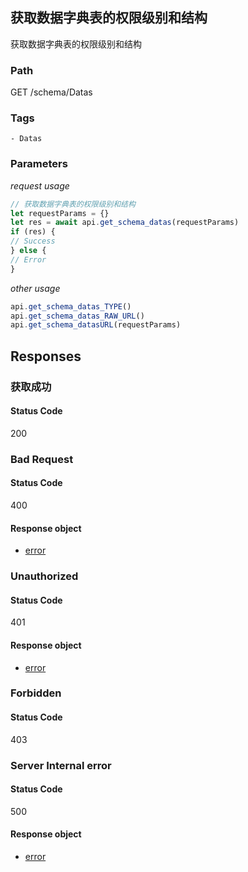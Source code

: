 ## 获取数据字典表的权限级别和结构

获取数据字典表的权限级别和结构
### Path
GET /schema/Datas

### Tags
    - Datas
### Parameters


*request usage*
```javascript
// 获取数据字典表的权限级别和结构
let requestParams = {}
let res = await api.get_schema_datas(requestParams)
if (res) {
// Success
} else {
// Error
}
```
*other usage*
```javascript
api.get_schema_datas_TYPE()
api.get_schema_datas_RAW_URL()
api.get_schema_datasURL(requestParams)
```

## Responses
### 获取成功

#### Status Code
200



### Bad Request

#### Status Code
400


#### Response object
* [error](../models/error.md)

### Unauthorized

#### Status Code
401


#### Response object
* [error](../models/error.md)

### Forbidden

#### Status Code
403



### Server Internal error

#### Status Code
500


#### Response object
* [error](../models/error.md)

